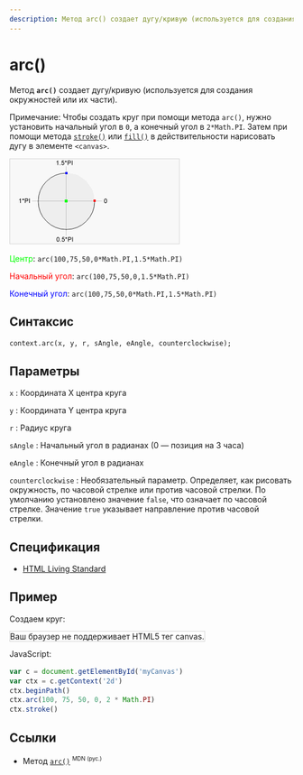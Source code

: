 ```yaml
---
description: Метод arc() создает дугу/кривую (используется для создания окружностей или их части)
---
```


# arc()

Метод **`arc()`** создает дугу/кривую (используется для создания окружностей или их части).

Примечание: Чтобы создать круг при помощи метода `arc()`, нужно установить начальный угол в `0`, а конечный угол в `2*Math.PI`. Затем при помощи метода [`stroke()`](stroke.md) или [`fill()`](fill.md) в действительности нарисовать дугу в элементе `<canvas>`.

![Дуга](arc.gif)

<span style="color:#00ff00;">Центр</span>: `arc(100,75,50,0*Math.PI,1.5*Math.PI)`

<span style="color:#ff0000;">Начальный угол</span>: `arc(100,75,50,0,1.5*Math.PI)`

<span style="color:#0000ff;">Конечный угол</span>: `arc(100,75,50,0*Math.PI,1.5*Math.PI)`

## Синтаксис

```
context.arc(x, y, r, sAngle, eAngle, counterclockwise);
```

## Параметры

`x`
: Координата X центра круга

`y`
: Координата Y центра круга

`r`
: Радиус круга

`sAngle`
: Начальный угол в радианах (0 — позиция на 3 часа)

`eAngle`
: Конечный угол в радианах

`counterclockwise`
: Необязательный параметр. Определяет, как рисовать окружность, по часовой стрелке или против часовой стрелки. По умолчанию установлено значение `false`, что означает по часовой стрелке. Значение `true` указывает направление против часовой стрелки.

## Спецификация

- [HTML Living Standard](https://html.spec.whatwg.org/multipage/canvas.html#dom-context-2d-arc)

## Пример

Создаем круг:

<canvas id="myCanvas" width="300" height="150" style="border:1px solid #d3d3d3;background:#ffffff;">
Ваш браузер не поддерживает HTML5 тег canvas.
</canvas>
<script>
var c=document.getElementById("myCanvas");
var canvOK=1;
try {c.getContext("2d");}
catch (er) {canvOK=0;}
if (canvOK==1){
var ctx=c.getContext("2d");
ctx.beginPath();
ctx.arc(100,75,50,0,2*Math.PI);
ctx.stroke();}
</script>

JavaScript:

```js
var c = document.getElementById('myCanvas')
var ctx = c.getContext('2d')
ctx.beginPath()
ctx.arc(100, 75, 50, 0, 2 * Math.PI)
ctx.stroke()
```

## Ссылки

- Метод [`arc()`](https://developer.mozilla.org/ru/docs/Web/API/CanvasRenderingContext2D/arc) <sup><small>MDN (рус.)</small></sup>
